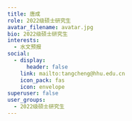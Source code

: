 ```yaml
---
title: 唐成
role: 2022级硕士研究生
avatar_filename: avatar.jpg
bio: 2022级硕士研究生
interests:
  - 水文预报
social:
  - display:
      header: false
    link: mailto:tangcheng@hhu.edu.cn
    icon_pack: fas
    icon: envelope
superuser: false
user_groups:
  - 2022级硕士研究生
---
```

